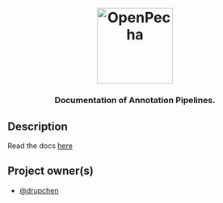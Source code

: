 
<h1 align="center">
  <br>
  <a href="https://openpecha.org"><img src="https://avatars.githubusercontent.com/u/82142807?s=400&u=19e108a15566f3a1449bafb03b8dd706a72aebcd&v=4" alt="OpenPecha" width="150"></a>
  <br>
</h1>

<!-- Replace with 1-sentence description about what this tool is or does.-->

<h3 align="center">Documentation of Annotation Pipelines.</h3>

## Description

Read the docs [here](https://dev.openpecha.org/annotations-doc/#/)

## Project owner(s)

<!-- Link to the repo owners' github profiles -->

- [@drupchen](https://github.com/drupchen)
